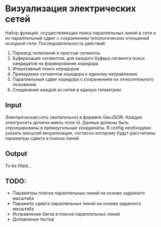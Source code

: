 # Визуализация электрических сетей

Набор функций, осуществляющих поиск параллельных линий в сети и их параллельный сдвиг с сохранением топологических отношений исходной сети.
Последовательность действий:
1. Перевод полилиний в простые сегменты
2. Буферизация сегментов, для каждого буфера сегмента поиск кандидатов на формирование коридора
3. Итеративный поиск коридоров
4. Приведение сегментов коридора к единому направлению 
5. Параллельный сдвиг коридора с сохранением их относительного положения
6. Соединение каждой из нитей в единую геометрию 

## Input
Электрическая сеть (желательно) в формате GeoJSON. Каждая электросеть должна иметь поле id. Данные должны быть спроецированы в прямоугольные координаты.
В config необходимо указать масштаб визуализации, согласно которому будут рассчитаны параметры сдвига и поиска линий

## Output
To be filled...

## TODO:
- Параметры поиска параллельных линий на основе заданного масштаба
- Параметр сдвига параллельных линий на основе заданного масштаба
- Исправление багов в поиске параллельных линий
- Добавление тестов 
